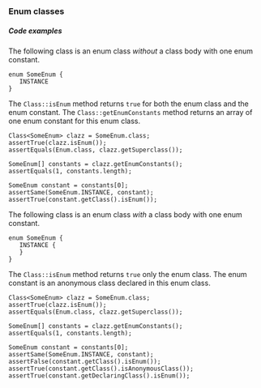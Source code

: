 ### Enum classes


##### Сode examples

The following class is an enum class _without_ a class body with one enum constant.


```
enum SomeEnum {
   INSTANCE
}
```




The `Class::isEnum` method returns `true` for both the enum class and the enum constant. The `Class::getEnumConstants` method returns an array of one enum constant for this enum class.


```
Class<SomeEnum> clazz = SomeEnum.class;
assertTrue(clazz.isEnum());
assertEquals(Enum.class, clazz.getSuperclass());

SomeEnum[] constants = clazz.getEnumConstants();
assertEquals(1, constants.length);

SomeEnum constant = constants[0];
assertSame(SomeEnum.INSTANCE, constant);
assertTrue(constant.getClass().isEnum());
```


The following class is an enum class _with_ a class body with one enum constant.


```
enum SomeEnum {
   INSTANCE {
   }
}
```


The `Class::isEnum` method returns `true` only the enum class. The enum constant is an anonymous class declared in this enum class.


```
Class<SomeEnum> clazz = SomeEnum.class;
assertTrue(clazz.isEnum());
assertEquals(Enum.class, clazz.getSuperclass());

SomeEnum[] constants = clazz.getEnumConstants();
assertEquals(1, constants.length);

SomeEnum constant = constants[0];
assertSame(SomeEnum.INSTANCE, constant);
assertFalse(constant.getClass().isEnum());
assertTrue(constant.getClass().isAnonymousClass());
assertTrue(constant.getDeclaringClass().isEnum());
